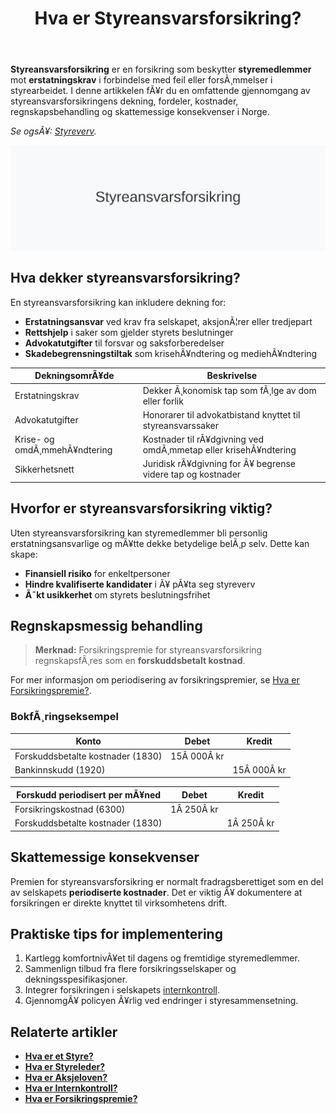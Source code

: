 ﻿---
title: "Hva er Styreansvarsforsikring?"
meta_title: "Hva er Styreansvarsforsikring?"
meta_description: '**Styreansvarsforsikring** er en forsikring som beskytter **styremedlemmer** mot **erstatningskrav** i forbindelse med feil eller forsÃ¸mmelser i styrearbeidet....'
slug: styreansvarsforsikring
type: blog
layout: pages/single
---

**Styreansvarsforsikring** er en forsikring som beskytter **styremedlemmer** mot **erstatningskrav** i forbindelse med feil eller forsÃ¸mmelser i styrearbeidet. I denne artikkelen fÃ¥r du en omfattende gjennomgang av styreansvarsforsikringens dekning, fordeler, kostnader, regnskapsbehandling og skattemessige konsekvenser i Norge.

*Se ogsÃ¥: [Styreverv](/blogs/regnskap/styreverv "Styreverv: Roller, Ansvar og Fordeler ved Styreverv i Norske Selskaper").*

![Illustrasjon av Styreansvarsforsikring](styreansvarsforsikring-image.svg)

## Hva dekker styreansvarsforsikring?

En styreansvarsforsikring kan inkludere dekning for:

* **Erstatningsansvar** ved krav fra selskapet, aksjonÃ¦rer eller tredjepart
* **Rettshjelp** i saker som gjelder styrets beslutninger
* **Advokatutgifter** til forsvar og saksforberedelser
* **Skadebegrensningstiltak** som krisehÃ¥ndtering og mediehÃ¥ndtering

| DekningsomrÃ¥de           | Beskrivelse                                                            |
|--------------------------|------------------------------------------------------------------------|
| Erstatningskrav          | Dekker Ã¸konomisk tap som fÃ¸lge av dom eller forlik                      |
| Advokatutgifter          | Honorarer til advokatbistand knyttet til styreansvarssaker             |
| Krise- og omdÃ¸mmehÃ¥ndtering | Kostnader til rÃ¥dgivning ved omdÃ¸mmetap eller krisehÃ¥ndtering       |
| Sikkerhetsnett           | Juridisk rÃ¥dgivning for Ã¥ begrense videre tap og kostnader             |

## Hvorfor er styreansvarsforsikring viktig?

Uten styreansvarsforsikring kan styremedlemmer bli personlig erstatningsansvarlige og mÃ¥tte dekke betydelige belÃ¸p selv. Dette kan skape:

* **Finansiell risiko** for enkeltpersoner
* **Hindre kvalifiserte kandidater** i Ã¥ pÃ¥ta seg styreverv
* **Ã˜kt usikkerhet** om styrets beslutningsfrihet

## Regnskapsmessig behandling

> **Merknad:** Forsikringspremie for styreansvarsforsikring regnskapsfÃ¸res som en **forskuddsbetalt kostnad**.

For mer informasjon om periodisering av forsikringspremier, se [Hva er Forsikringspremie?](/blogs/regnskap/forsikringspremie "Hva er Forsikringspremie? En komplett guide").

### BokfÃ¸ringseksempel

| Konto                            | Debet      | Kredit     |
|----------------------------------|------------|------------|
| Forskuddsbetalte kostnader (1830) | 15Â 000Â kr  |            |
| Bankinnskudd (1920)              |            | 15Â 000Â kr  |

| Forskudd periodisert per mÃ¥ned   | Debet      | Kredit     |
|----------------------------------|------------|------------|
| Forsikringskostnad (6300)        | 1Â 250Â kr   |            |
| Forskuddsbetalte kostnader (1830) |            | 1Â 250Â kr   |

## Skattemessige konsekvenser

Premien for styreansvarsforsikring er normalt fradragsberettiget som en del av selskapets **periodiserte kostnader**. Det er viktig Ã¥ dokumentere at forsikringen er direkte knyttet til virksomhetens drift.

## Praktiske tips for implementering

1. Kartlegg komfortnivÃ¥et til dagens og fremtidige styremedlemmer.
2. Sammenlign tilbud fra flere forsikringsselskaper og dekningsspesifikasjoner.
3. Integrer forsikringen i selskapets [internkontroll](/blogs/regnskap/hva-er-internkontroll "Hva er Internkontroll? Systemer for Risikoforvaltning og Compliance").
4. GjennomgÃ¥ policyen Ã¥rlig ved endringer i styresammensetning.

## Relaterte artikler

* **[Hva er et Styre?](/blogs/regnskap/hva-er-styre "Hva er et Styre? Ansvar og Oppgaver i Aksjeselskap")**
* **[Hva er Styreleder?](/blogs/regnskap/styreleder "Hva er Styreleder? Styrets Lederrolle i Norske Aksjeselskaper")**
* **[Hva er Aksjeloven?](/blogs/regnskap/hva-er-aksjeloven "Hva er Aksjeloven? Regler for Aksjeselskaper i Norge")**
* **[Hva er Internkontroll?](/blogs/regnskap/hva-er-internkontroll "Hva er Internkontroll? Systemer for Risikoforvaltning og Compliance")**
* **[Hva er Forsikringspremie?](/blogs/regnskap/forsikringspremie "Hva er Forsikringspremie? En komplett guide")**
